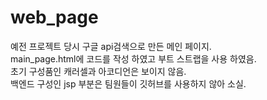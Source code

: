 # web_page
예전 프로젝트 당시 구글 api검색으로 만든 메인 페이지. <br>
main_page.html에 코드를 작성 하였고 부트 스트랩을 사용 하였음. <br>
초기 구성품인 캐러셀과 아코디언은 보이지 않음. <br>
백엔드 구성인 jsp 부분은 팀원들이 깃허브를 사용하지 않아 소실.
